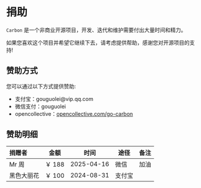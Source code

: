 # 捐助

`Carbon` 是一个非商业开源项目，开发、迭代和维护需要付出大量时间和精力。

如果您喜欢这个项目并希望它继续下去，请考虑提供帮助，感谢您对开源项目的支持!

## 赞助方式

您可以通过以下方式提供赞助:

<ul class="simple-list">
    <li>
        支付宝：gouguolei@vip.qq.com
    </li>
    <li>
        微信支付：gouguolei
    </li>
    <li>
        opencollective：<a target="_blank" rel="noreferrer" href="https://opencollective.com/go-carbon">opencollective.com/go-carbon</a>
    </li>
</ul>

## 赞助明细
| 捐赠者     | 金额   | 时间       | 途径   | 备注 |
| :--------- | ------ | ---------- | ------ |----|
| Mr 周      | ￥ 188 | 2025-04-16 | 微信   | 加油 |
| 黑色大丽花 | ￥ 100 | 2024-08-31 | 支付宝 |    |



